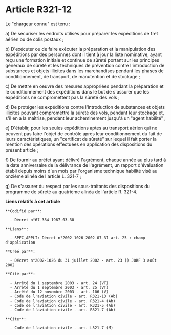 # Article R321-12

Le "chargeur connu" est tenu :

a) De sécuriser les endroits utilisés pour préparer les expéditions de fret aérien ou de colis postaux ;

b) D'exécuter ou de faire exécuter la préparation et la manipulation des expéditions par des personnes dont il tient à jour
la liste nominative, ayant reçu une formation initiale et continue de sûreté portant sur les principes généraux de sûreté et
les techniques de prévention contre l'introduction de substances et objets illicites dans les marchandises pendant les phases
de conditionnement, de transport, de manutention et de stockage ;

c) De mettre en oeuvre des mesures appropriées pendant la préparation et le conditionnement des expéditions dans le but de
s'assurer que les expéditions ne compromettent pas la sûreté des vols ;

d) De protéger les expéditions contre l'introduction de substances et objets illicites pouvant compromettre la sûreté des
vols, pendant leur stockage et, s'il en a la maîtrise, pendant leur acheminement jusqu'à un "agent habilité" ;

e) D'établir, pour les seules expéditions aptes au transport aérien qui ne peuvent pas faire l'objet de contrôle après leur
conditionnement du fait de leurs caractéristiques, un "certificat de sûreté" sur lequel il fait porter la mention des
opérations effectuées en application des dispositions du présent article ;

f) De fournir au préfet ayant délivré l'agrément, chaque année au plus tard à la date anniversaire de la délivrance de
l'agrément, un rapport d'évaluation établi depuis moins d'un mois par l'organisme technique habilité visé au onzième alinéa
de l'article L. 321-7 ;

g) De s'assurer du respect par les sous-traitants des dispositions du programme de sûreté au quatrième alinéa de l'article R.
321-4.

**Liens relatifs à cet article**

	**Codifié par**:

	  - Décret n°67-334 1967-03-30

	**Liens**:

	  - SPEC_APPLI: Décret n°2002-1026 2002-07-31 art. 25 : champ d'application

	**Créé par**:

	  - Décret n°2002-1026 du 31 juillet 2002 - art. 23 () JORF 3 août 2002

	**Cité par**:

	  - Arrêté du 1 septembre 2003 - art. 24 (VT)
	  - Arrêté du 1 septembre 2003 - art. 25 (VT)
	  - Arrêté du 12 novembre 2003 - art. 106 (V)
	  - Code de l'aviation civile - art. R321-13 (Ab)
	  - Code de l'aviation civile - art. R321-4 (Ab)
	  - Code de l'aviation civile - art. R321-5 (Ab)
	  - Code de l'aviation civile - art. R321-7 (Ab)

	**Cite**:

	  - Code de l'aviation civile - art. L321-7 (M)
